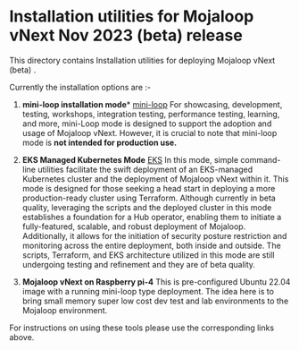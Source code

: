 # Installation utilities for Mojaloop vNext Nov 2023 (beta) release 

This directory contains Installation utilities for deploying Mojaloop vNext (beta) . 

Currently the installation options are :-

1. **mini-loop installation mode*** [mini-loop](./mini-loop/MINI-LOOP-README.md)
For showcasing, development, testing, workshops, integration testing, performance testing, learning, and more, mini-Loop mode is designed to support the adoption and usage of Mojaloop vNext. However, it is crucial to note that mini-loop mode is **not intended for production use.**

2. **EKS Managed Kubernetes Mode**  [EKS](./mini-loop/EKS-README.md)
In this mode, simple command-line utilities facilitate the swift deployment of an EKS-managed Kubernetes cluster and the deployment of Mojaloop vNext within it. This mode is designed for those seeking a head start in deploying a more production-ready cluster using Terraform. Although currently in beta quality, leveraging the scripts and the deployed cluster in this mode establishes a foundation for a Hub operator, enabling them to initiate a fully-featured, scalable, and robust deployment of Mojaloop. Additionally, it allows for the initiation of security posture restriction and monitoring across the entire deployment, both inside and outside. The scripts, Terraform, and EKS architecture utilized in this mode are still undergoing testing and refinement and they are of beta quality. 
 
3. **Mojaloop vNext on Raspberry pi-4** This is pre-configured Ubuntu 22.04 image with a running mini-loop type deployment. The idea here is to bring small memory super low cost dev test and lab environments to the Mojaloop environment. 

For instructions on using these tools please use the corresponding links above. 